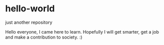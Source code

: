 # hello-world
just another repository

Hello everyone, I came here to learn. Hopefully I will get smarter, get a job and make a contribution to society. :)
